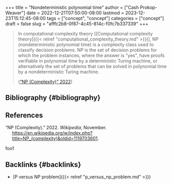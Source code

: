 +++
title = "Nondeterministic polynomial time"
author = ["Cash Prokop-Weaver"]
date = 2022-12-21T07:50:00-08:00
lastmod = 2023-12-23T15:12:45-08:00
tags = ["concept", "concept"]
categories = ["concept"]
draft = false
slug = "afffc2b8-0f87-4c45-814c-f0fc7b337339"
+++

> In computational complexity theory [[Computational complexity theory]({{< relref "computational_complexity_theory.md" >}})], NP (nondeterministic polynomial time) is a complexity class used to classify decision problems. NP is the set of decision problems for which the problem instances, where the answer is "yes", have proofs verifiable in polynomial time by a deterministic Turing machine, or alternatively the set of problems that can be solved in polynomial time by a nondeterministic Turing machine.
>
> (<a href="#citeproc_bib_item_1">“NP (Complexity)” 2022</a>)


## Bibliography {#bibliography}

## References

<style>.csl-entry{text-indent: -1.5em; margin-left: 1.5em;}</style><div class="csl-bib-body">
  <div class="csl-entry"><a id="citeproc_bib_item_1"></a>“NP (Complexity).” 2022. <i>Wikipedia</i>, November. <a href="https://en.wikipedia.org/w/index.php?title=NP_(complexity)&oldid=1119703601">https://en.wikipedia.org/w/index.php?title=NP_(complexity)&#38;oldid=1119703601</a>.</div>
</div>

foo1


## Backlinks {#backlinks}

-   [P versus NP problem]({{< relref "p_versus_np_problem.md" >}})
